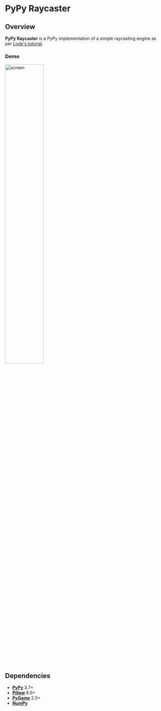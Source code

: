 # PyPy Raycaster

## Overview
**PyPy Raycaster** is a PyPy implementation of a simple raycasting engine as per [Lode's tutorial](https://lodev.org/cgtutor/raycasting.html).

### Demo
<img src="examples/example.gif" alt="screen" width="50%" height="50%">

## Dependencies
* **[PyPy](https://www.pypy.org/download.html)** 3.7+
* **[Pillow](https://pillow.readthedocs.io/en/stable/)** 8.0+
* **[PyGame](https://github.com/pygame/pygame/releases/tag/2.0.0)** 2.0+
* **[NumPy](https://numpy.org/install/)**

